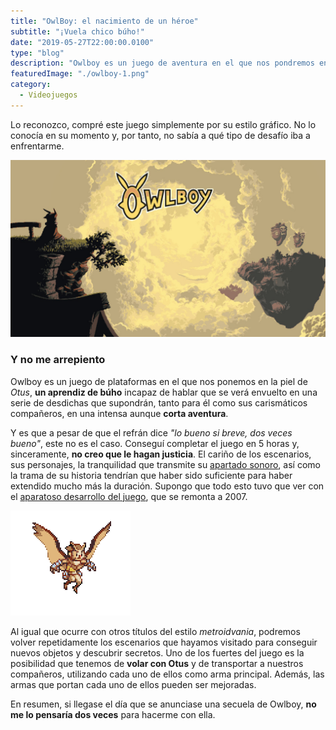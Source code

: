 ```yaml
---
title: "OwlBoy: el nacimiento de un héroe"
subtitle: "¡Vuela chico búho!"
date: "2019-05-27T22:00:00.0100"
type: "blog"
description: "Owlboy es un juego de aventura en el que nos pondremos en la piel de  Otus, un tímido aprendiz de búho que tendrá que enfrentarse a su destino"
featuredImage: "./owlboy-1.png"
category:
  - Videojuegos
---
```


Lo reconozco, compré este juego simplemente por su estilo gráfico. No lo conocía en su momento y, por tanto, no sabía a qué tipo de desafío iba a enfrentarme.

![Captura del videojuego](./owlboy-2.jpg)

### Y no me arrepiento

Owlboy es un juego de plataformas en el que nos ponemos en la piel de _Otus_, **un aprendiz de búho** incapaz de hablar que se verá envuelto en una serie de desdichas que supondrán, tanto para él como sus carismáticos compañeros, en una intensa aunque **corta aventura**.

Y es que a pesar de que el refrán dice _"lo bueno si breve, dos veces bueno"_, este no es el caso. Conseguí completar el juego en 5 horas y, sinceramente, **no creo que le hagan justicia**. El cariño de los escenarios, sus personajes, la tranquilidad que transmite su [apartado sonoro](https://jonathangeer.bandcamp.com/track/vellie-owlboy-theme-2), así como la trama de su historia tendrían que haber sido suficiente para haber extendido mucho más la duración. Supongo que todo esto tuvo que ver con el [aparatoso desarrollo del juego](https://es.wikipedia.org/wiki/Owlboy#Desarrollo), que se remonta a 2007.

![Otus, el personaje principal](./owlboy-3.gif)

Al igual que ocurre con otros títulos del estilo _metroidvania_, podremos volver repetidamente los escenarios que hayamos visitado para conseguir nuevos objetos y descubrir secretos. Uno de los fuertes del juego es la posibilidad que tenemos de **volar con Otus** y de transportar a nuestros compañeros, utilizando cada uno de ellos como arma principal. Además, las armas que portan cada uno de ellos pueden ser mejoradas.

En resumen, si llegase el día que se anunciase una secuela de Owlboy, **no me lo pensaría dos veces** para hacerme con ella.
